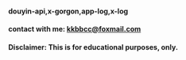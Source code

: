 
#### douyin-api,x-gorgon,app-log,x-log  
#### contact with me: kkbbcc@foxmail.com
#### Disclaimer: This is for educational purposes, only.




